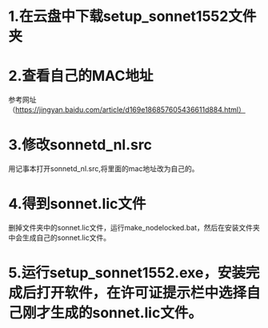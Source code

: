 # 1.在云盘中下载setup_sonnet1552文件夹

# 2.查看自己的MAC地址
 参考网址（https://jingyan.baidu.com/article/d169e186857605436611d884.html）

# 3.修改sonnetd_nl.src
 用记事本打开sonnetd_nl.src,将里面的mac地址改为自己的。
 
# 4.得到sonnet.lic文件
 删掉文件夹中的sonnet.lic文件，运行make_nodelocked.bat，然后在安装文件夹中会生成自己的sonnet.lic文件。
 
# 5.运行setup_sonnet1552.exe，安装完成后打开软件，在许可证提示栏中选择自己刚才生成的sonnet.lic文件。